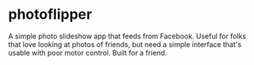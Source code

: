photoflipper
=========

A simple photo slideshow app that feeds from Facebook. Useful for folks that love looking at photos of friends, but need a simple interface that's usable with poor motor control. Built for a friend.
